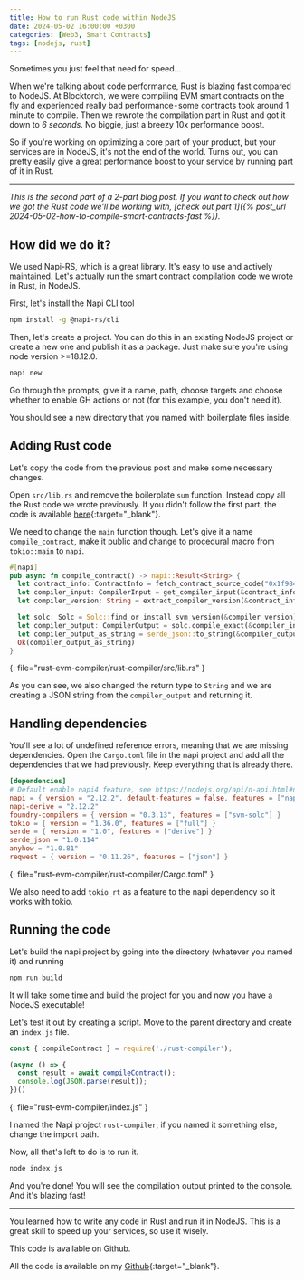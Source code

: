 ```yaml
---
title: How to run Rust code within NodeJS
date: 2024-05-02 16:00:00 +0300
categories: [Web3, Smart Contracts]
tags: [nodejs, rust]
---
```


Sometimes you just feel that need for speed…  

When we're talking about code performance, Rust is blazing fast compared to NodeJS. At Blocktorch, we were compiling EVM smart contracts on the fly and experienced really bad performance - some contracts took around 1 minute to compile. Then we rewrote the compilation part in Rust and got it down to _6 seconds_. No biggie, just a breezy 10x performance boost.  

So if you're working on optimizing a core part of your product, but your services are in NodeJS, it's not the end of the world. Turns out, you can pretty easily give a great performance boost to your service by running part of it in Rust.

---

_This is the second part of a 2-part blog post. If you want to check out how we got the Rust code we'll be working with, [check out part 1]({% post_url 2024-05-02-how-to-compile-smart-contracts-fast %})._

## How did we do it?
We used Napi-RS, which is a great library. It's easy to use and actively maintained. Let's actually run the smart contract compilation code we wrote in Rust, in NodeJS.

First, let's install the Napi CLI tool
```bash
npm install -g @napi-rs/cli
```

Then, let's create a project. You can do this in an existing NodeJS project or create a new one and publish it as a package. Just make sure you're using node version >=18.12.0.

```bash
napi new
```

Go through the prompts, give it a name, path, choose targets and choose whether to enable GH actions or not (for this example, you don't need it).

You should see a new directory that you named with boilerplate files inside.

## Adding Rust code
Let's copy the code from the previous post and make some necessary changes.

Open `src/lib.rs` and remove the boilerplate `sum` function. Instead copy all the Rust code we wrote previously. If you didn't follow the first part, the code is available [here](https://github.com/iuwqyir/evm-smart-contract-compiler/tree/compile_contract_in_rust){:target="_blank"}.

We need to change the `main` function though. Let's give it a name `compile_contract`, make it public and change to procedural macro from `tokio::main` to `napi`.

```rust
#[napi]
pub async fn compile_contract() -> napi::Result<String> {
  let contract_info: ContractInfo = fetch_contract_source_code("0x1f9840a85d5aF5bf1D1762F925BDADdC4201F984").await.expect("Failed to fetch contract code");
  let compiler_input: CompilerInput = get_compiler_input(&contract_info);
  let compiler_version: String = extract_compiler_version(&contract_info);

  let solc: Solc = Solc::find_or_install_svm_version(&compiler_version).unwrap();
  let compiler_output: CompilerOutput = solc.compile_exact(&compiler_input).expect("Failed to compile contract");
  let compiler_output_as_string = serde_json::to_string(&compiler_output).expect("Failed to parse result to string");
  Ok(compiler_output_as_string)
}
```
{: file="rust-evm-compiler/rust-compiler/src/lib.rs" }

As you can see, we also changed the return type to `String` and we are creating a JSON string from the `compiler_output` and returning it.

## Handling dependencies
You'll see a lot of undefined reference errors, meaning that we are missing dependencies. Open the `Cargo.toml` file in the napi project and add all the dependencies that we had previously. Keep everything that is already there.

```toml
[dependencies]
# Default enable napi4 feature, see https://nodejs.org/api/n-api.html#node-api-version-matrix
napi = { version = "2.12.2", default-features = false, features = ["napi4", "tokio_rt"] }
napi-derive = "2.12.2"
foundry-compilers = { version = "0.3.13", features = ["svm-solc"] }
tokio = { version = "1.36.0", features = ["full"] }
serde = { version = "1.0", features = ["derive"] }
serde_json = "1.0.114"
anyhow = "1.0.81"
reqwest = { version = "0.11.26", features = ["json"] }
```
{: file="rust-evm-compiler/rust-compiler/Cargo.toml" }

We also need to add `tokio_rt` as a feature to the napi dependency so it works with tokio.

## Running the code
Let's build the napi project by going into the directory (whatever you named it) and running

```bash
npm run build
```

It will take some time and build the project for you and now you have a NodeJS executable!

Let's test it out by creating a script. Move to the parent directory and create an `index.js` file.

```Javascript
const { compileContract } = require('./rust-compiler');

(async () => {
  const result = await compileContract();
  console.log(JSON.parse(result));
})()
```
{: file="rust-evm-compiler/index.js" }

I named the Napi project `rust-compiler`, if you named it something else, change the import path.

Now, all that's left to do is to run it.

```bash
node index.js
```

And you're done! You will see the compilation output printed to the console. And it's blazing fast!

---

You learned how to write any code in Rust and run it in NodeJS. This is a great skill to speed up your services, so use it wisely.  

This code is available on Github.

All the code is available on my [Github](https://github.com/iuwqyir/evm-smart-contract-compiler){:target="_blank"}.